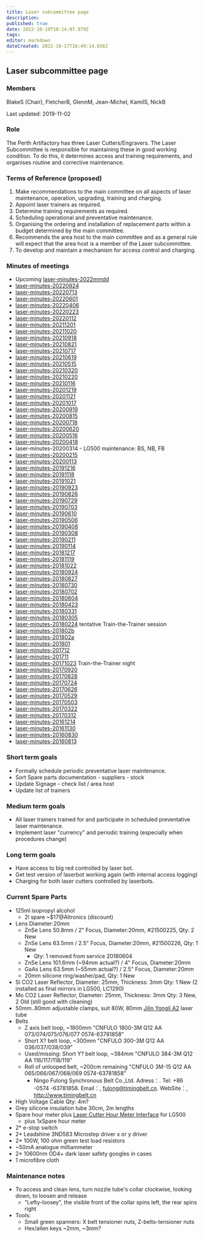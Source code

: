 ```yaml
---
title: Laser subcommittee page
description: 
published: true
date: 2022-10-19T10:14:07.979Z
tags: 
editor: markdown
dateCreated: 2022-10-17T16:49:14.656Z
---
```


## Laser subcommittee page

### Members

BlakeS (Chair), FletcherB, GlennM, Jean-Michel, KamilS, NickB

Last updated: 2019-11-02

### Role

The Perth Artifactory has three Laser Cutters/Engravers. The Laser Subcommittee is responsible for maintaining these in good working condition. To do this, it determines access and training requirements, and organises routine and corrective maintenance.

### Terms of Reference (proposed)

1.  Make recommendations to the main committee on all aspects of laser maintenance, operation, upgrading, training and charging.
2.  Appoint laser trainers as required.
3.  Determine training requirements as required.
4.  Scheduling operational and preventative maintenance.
5.  Organising the ordering and installation of replacement parts within a budget determined by the main committee.
6.  Recommends the area host to the main committee and as a general rule will expect that the area host is a member of the Laser subcommittee.
7.  To develop and maintain a mechanism for access control and charging.

### Minutes of meetings

-   Upcoming [laser-minutes-2022mmdd](/subcommittee/laser-minutes-2022mmdd)
-   [laser-minutes-20220824](/subcommittee/laser-minutes-20220824)
-   [laser-minutes-20220713](/subcommittee/laser-minutes-20220713)
-   [laser-minutes-20220601](/subcommittee/laser-minutes-20220601)
-   [laser-minutes-20220406](/subcommittee/laser-minutes-20220406)
-   [laser-minutes-20220223](/subcommittee/laser-minutes-20220223)
-   [laser-minutes-20220112](/subcommittee/laser-minutes-20220112)
-   [laser-minutes-20211201](/subcommittee/laser-minutes-20211201)
-   [laser-minutes-20211020](/subcommittee/laser-minutes-20211020)
-   [laser-minutes-20210918](/subcommittee/laser-minutes-20210918)
-   [laser-minutes-20210821](/subcommittee/laser-minutes-20210821)
-   [laser-minutes-20210717](/subcommittee/laser-minutes-20210717)
-   [laser-minutes-20210619](/subcommittee/laser-minutes-20210619)
-   [laser-minutes-20210515](/subcommittee/laser-minutes-20210515)
-   [laser-minutes-20210320](/subcommittee/laser-minutes-20210320)
-   [laser-minutes-20210220](/subcommittee/laser-minutes-20210220)
-   [laser-minutes-20210116](/subcommittee/laser-minutes-20210116)
-   [laser-minutes-20201219](/subcommittee/laser-minutes-20201219)
-   [laser-minutes-20201121](/subcommittee/laser-minutes-20201121)
-   [laser-minutes-20201017](/subcommittee/laser-minutes-20201017)
-   [laser-minutes-20200919](/subcommittee/laser-minutes-20200919)
-   [laser-minutes-20200815](/subcommittee/laser-minutes-20200815)
-   [laser-minutes-20200718](/subcommittee/laser-minutes-20200718)
-   [laser-minutes-20200620](/subcommittee/laser-minutes-20200620)
-   [laser-minutes-20200516](/subcommittee/laser-minutes-20200516)
-   [laser-minutes-20200418](/subcommittee/laser-minutes-20200418)
-   laser-minutes-20200314 - LG500 maintenance: BS, NB, FB
-   [laser-minutes-20200215](/subcommittee/laser-minutes-20200215)
-   [laser-minutes-20200113](/subcommittee/laser-minutes-20200113)
-   [laser-minutes-20191216](/subcommittee/laser-minutes-20191216)
-   [laser-minutes-20191118](/subcommittee/laser-minutes-20191118)
-   [laser-minutes-20191021](/subcommittee/laser-minutes-20191021)
-   [laser-minutes-20190923](/subcommittee/laser-minutes-20190923)
-   [laser-minutes-20190826](/subcommittee/laser-minutes-20190826)
-   [laser-minutes-20190729](/subcommittee/laser-minutes-20190729)
-   [laser-minutes-20190703](/subcommittee/laser-minutes-20190703)
-   [laser-minutes-20190610](/subcommittee/laser-minutes-20190610)
-   [laser-minutes-20190506](/subcommittee/laser-minutes-20190506)
-   [laser-minutes-20190408](/subcommittee/laser-minutes-20190408)
-   [laser-minutes-20190308](/subcommittee/laser-minutes-20190308)
-   [laser-minutes-20190211](/subcommittee/laser-minutes-20190211)
-   [laser-minutes-20190114](/subcommittee/laser-minutes-20190114)
-   [laser-minutes-20181217](/subcommittee/laser-minutes-20181217)
-   [laser-minutes-20181119](/subcommittee/laser-minutes-20181119)
-   [laser-minutes-20181022](/subcommittee/laser-minutes-20181022)
-   [laser-minutes-20180924](/subcommittee/laser-minutes-20180924)
-   [laser-minutes-20180827](/subcommittee/laser-minutes-20180827)
-   [laser-minutes-20180730](/subcommittee/laser-minutes-20180730)
-   [laser-minutes-20180702](/subcommittee/laser-minutes-20180702)
-   [laser-minutes-20180604](/subcommittee/laser-minutes-20180604)
-   [laser-minutes-20180423](/subcommittee/laser-minutes-20180423)
-   [laser-minutes-20180331](/subcommittee/laser-minutes-20180331)
-   [laser-minutes-20180305](/subcommittee/laser-minutes-20180305)
-   [laser-minutes-20180224](/subcommittee/laser-minutes-20180224) tentative Train-the-Trainer session
-   [laser-minutes-201802b](/subcommittee/laser-minutes-201802b)
-   [laser-minutes-201802a](/subcommittee/laser-minutes-201802a)
-   [laser-minutes-201801](/subcommittee/laser-minutes-201801)
-   [laser-minutes-201712](/subcommittee/laser-minutes-201712)
-   [laser-minutes-201711](/subcommittee/laser-minutes-201711)
-   [laser-minutes-20171023](/subcommittee/laser-minutes-20171023) Train-the-Trainer night
-   [laser-minutes-20170920](/subcommittee/laser-minutes-20170920)
-   [laser-minutes-20170828](/subcommittee/laser-minutes-20170828)
-   [laser-minutes-20170724](/subcommittee/laser-minutes-20170724)
-   [laser-minutes-20170626](/subcommittee/laser-minutes-20170626)
-   [laser-minutes-20170529](/subcommittee/laser-minutes-20170529)
-   [laser-minutes-20170503](/subcommittee/laser-minutes-20170503)
-   [laser-minutes-20170322](/subcommittee/laser-minutes-20170322)
-   [laser-minutes-20170312](/subcommittee/laser-minutes-20170312)
-   [laser-minutes-20161214](/subcommittee/laser-minutes-20161214)
-   [laser-minutes-20161130](/subcommittee/laser-minutes-20161130)
-   [laser-minutes-20160830](/subcommittee/laser-minutes-20160830)
-   [laser-minutes-20160813](/subcommittee/laser-minutes-20160813)

### Short term goals

-   Formally schedule periodic preventative laser maintenance.
-   Sort Spare parts documentation - suppliers - stock
-   Update Signage - check list / area host
-   Update list of trainers

### Medium term goals

-   All laser trainers trained for and participate in scheduled preventative laser maintenance.
-   Implement laser "currency" and periodic training (especially when procedures change)

### Long term goals

-   Have access to big red controlled by laser bot.
-   Get test version of laserbot working again (with internal access logging)
-   Charging for both laser cutters controlled by laserbots.

### Current Spare Parts

-   125ml isopropyl alcohol
    -   2l spare \~\$17@Altronics (discount)
-   Lens Diameter:20mm
    -   ZnSe Lens 50.8mm / 2" Focus, Diameter:20mm, \#21500225, Qty: 2 New
    -   ZnSe Lens 63.5mm / 2.5" Focus, Diameter:20mm, \#21500226, Qty: 1 New
        -   Qty: 1 removed from service 20180604
    -   ZnSe Lens 101.6mm (\~94mm actual?) / 4" Focus, Diameter:20mm
    -   GaAs Lens 63.5mm (\~55mm actual?) / 2.5" Focus, Diameter:20mm
    -   20mm silicone ring/washer/pad, Qty: 1 New
-   Si CO2 Laser Reflector, Diameter: 25mm, Thickness: 3mm Qty: 1 New (2 installed as final mirrors in LG500, LC1290)
-   Mo CO2 Laser Reflector, Diameter: 25mm, Thickness: 3mm Qty: 3 New, 2 Old (still good with cleaning)
-   50mm..80mm adjustable clamps, suit 80W, 80mm [Jilin Yongli A2](http://www.yl-laser.com/en/index.php?s=/b/28.html) laser tube
-   Belts
    -   Z axis belt loop, \~1800mm "CNFULO 1800-3M Q12 AA 073/074/075/076/077 0574-63781858"
    -   Short X? belt loop, \~300mm "CNFULO 300-3M Q12 AA 036/037/038/039"
    -   Used/missing: Short Y? belt loop, \~384mm "CNFULO 384-3M Q12 AA 116/117/118/119"
    -   Roll of unlooped belt, \~200cm remaining "CNFULO 3M-15 Q12 AA 065/066/067/068/069 0574-63781858"
        -   Ningo Fulong Synchronous Belt Co.,Ltd. Adress：. Tel: +86 -0574 -63781858. Email：, fulong@timingbelt.cn. WebSite：, <http://www.timingbelt.cn>
-   High Voltage Cable Qty: 4m?
-   Grey silicone insulation tube 30cm, 2m lengths
-   Spare hour meter plus [Laser Cutter Hour Meter Interface](/Projects/LaserHourMeter) for LG500
    -   plus 1xSpare hour meter
-   2\* e-stop switch
-   2\* Leadshine 3ND583 Microstep driver x or y driver
-   2\* 100W, 100 ohm green test load resistors
-   \~50mA analogue milliammeter
-   2\* 10600nm OD4+ dark laser safety googles in cases
-   1 microfibre cloth

### Maintenance notes

-   To access and clean lens, turn nozzle tube's collar clockwise, looking down, to loosen and release
    -   "Lefty-loosey", the visible front of the collar spins left, the rear spins right
-   Tools:
    -   Small green spanners: X belt tensioner nuts, Z-belts-tensioner nuts
    -   Hex/allen keys \~2mm, \~3mm?
